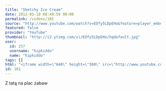 ```yaml
---
title: "Sketchy Ice Cream"
date: 2012-05-18 08:49:59 00:00
permalink: /videos/181
source: "http://www.youtube.com/watch?v=EOfy5LDpEHo&feature=player_embedded"
featured: false
provider: "YouTube"
thumbnail: "http://i2.ytimg.com/vi/EOfy5LDpEHo/hqdefault.jpg"
user:
  id: 257
  username: "hipkiddo"
  name: "hipkiddo"
tags: []
html: "<iframe width=\"640\" height=\"360\" src=\"http://www.youtube.com/embed/EOfy5LDpEHo?wmode=transparent&fs=1&feature=oembed\" frameborder=\"0\" allowfullscreen></iframe>"
id: 181
---
```


Z tatą na plac zabaw